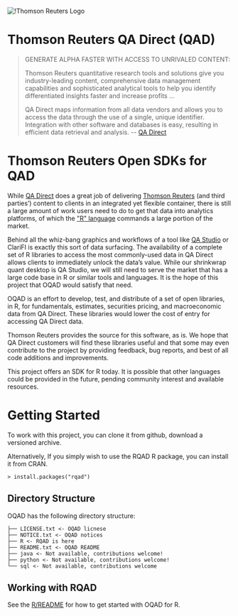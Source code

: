 ![!Thomson Reuters Logo](http://cdn1.im.thomsonreuters.com/wp-content/themes/Im/images/tr-logo.png)
# Thomson Reuters QA Direct (QAD)

> GENERATE ALPHA FASTER WITH ACCESS TO UNRIVALED CONTENT:
>
> Thomson Reuters quantitative research tools and solutions give you industry-leading content, comprehensive data management capabilities and sophisticated analytical tools to help you identify differentiated insights faster and increase profits
> …
> 
> QA Direct maps information from all data vendors and allows you to access the data through the use of a single, unique identifier. Integration with other software and databases is easy, resulting in efficient data retrieval and analysis.
-- [QA Direct](http://im.thomsonreuters.com/solutions/quantitative-research-tools/qa-direct/)

# Thomson Reuters Open SDKs for QAD
While [QA Direct](http://thomsonreuters.com/products_services/financial/financial_products/a-z/QA_Direct/) does a great job of delivering [Thomson Reuters](http://www.thomsonreuters.com) (and third parties’) content to clients in an integrated yet flexible container, there is still a large amount of work users need to do to get that data into analytics platforms, of which the ["R" language](http://www.r-project.org) commands a large portion of the market.

Behind all the whiz-bang graphics and workflows of a tool like [QA Studio](http://im.thomsonreuters.com/solutions/quantitative-research-tools/qa-studio/) or ClariFI is exactly this sort of data surfacing. The availability of a complete set of R libraries to access the most commonly-used data in QA Direct allows clients to immediately unlock the data’s value. While our shrinkwrap quant desktop is QA Studio, we will still need to serve the market that has a large code base in R or similar tools and languages. It is the hope of this project that OQAD would satisfy that need.

OQAD is an effort to develop, test, and distribute of a set of open libraries, in R, for fundamentals, estimates, securities pricing, and macroeconomic data from QA Direct.  These libraries would lower the cost of entry for accessing QA Direct data.

Thomson Reuters provides the source for this software, as is.  We hope that QA Direct customers will find these libraries useful and that some may even contribute to the project by providing feedback, bug reports, and best of all code additions and improvements. 

This project offers an SDK for R today.  It is possible that other languages could be provided in the future, pending community interest and available resources.

# Getting Started
To work with this project, you can clone it from github, download a versioned archive.  

Alternatively, If you simply wish to use the RQAD R package, you can install it from CRAN.

	> install.packages("rqad")


## Directory Structure

OQAD has the following directory structure:

```
├── LICENSE.txt <- OQAD licnese
├── NOTICE.txt <- OQAD notices
├── R <- RQAD is here
├── README.txt <- OQAD README
├── java <- Not available, contributions welcome!
├── python <- Not available, contributions welcome!
└── sql <- Not available, contributions welcome

```

## Working with RQAD

See the [R/README](R/README.md) for how to get started with OQAD for R.


